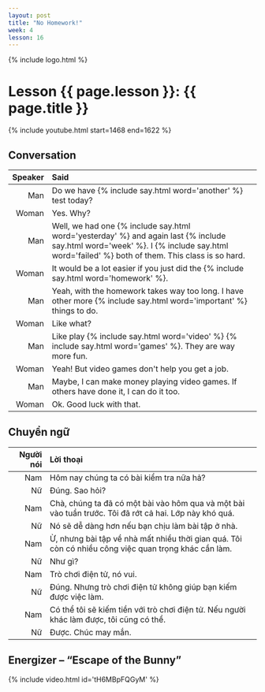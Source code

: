 ```yaml
---
layout: post
title: "No Homework!"
week: 4
lesson: 16
---
```


{% include logo.html %}

# Lesson {{ page.lesson }}: {{ page.title }}

{% include youtube.html start=1468 end=1622 %}

## Conversation

Speaker | Said
---: | :---
Man | Do we have {% include say.html word='another' %} test today?
Woman | Yes. Why?
Man | Well, we had one {% include say.html word='yesterday' %} and again last {% include say.html word='week' %}. I {% include say.html word='failed' %} both of them. This class is so hard.
Woman | It would be a lot easier if you just did the {% include say.html word='homework' %}.
Man | Yeah, with the homework takes way too long. I have other more {% include say.html word='important' %} things to do.
Woman | Like what?
Man | Like play {% include say.html word='video' %} {% include say.html word='games' %}. They are way more fun.
Woman | Yeah! But video games don't help you get a job.
Man | Maybe, I can make money playing video games. If others have done it, I can do it too.
Woman | Ok. Good luck with that.

## Chuyển ngữ

Người nói | Lời thoại
---: | :---
Nam | Hôm nay chúng ta có bài kiểm tra nữa hả?
Nữ | Đúng. Sao hỏi?
Nam | Chà, chúng ta đã có một bài vào hôm qua và một bài vào tuần trước. Tôi đã rớt cả hai. Lớp này khó quá.
Nữ | Nó sẽ dễ dàng hơn nếu bạn chịu làm bài tập ở nhà.
Nam | Ừ, nhưng bài tập về nhà mất nhiều thời gian quá. Tôi còn có nhiều công việc quan trọng khác cần làm.
Nữ | Như gì?
Nam | Trò chơi điện tử, nó vui.
Nữ | Đúng. Nhưng trò chơi điện tử không giúp bạn kiếm được việc làm.
Nam | Có thể tôi sẽ kiếm tiền với trò chơi điện tử. Nếu người khác làm được, tôi cũng có thể.
Nữ | Được. Chúc may mắn.

## Energizer – “Escape of the Bunny”

{% include video.html id='tH6MBpFQGyM' %}